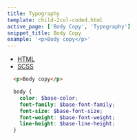 ```yaml
---
title: Typography
template: child-2col-coded.html
active_page: ['Body Copy', 'Typography']
snippet_title: Body Copy
example: '<p>Body copy</p>'
---
```


* [HTML](0)
* [SCSS](1)

```html
  <p>Body copy</p>
```
```scss
  body {
    color: $base-color;
    font-family: $base-font-family;
    font-size: $base-font-size;
    font-weight: $base-font-weight;
    line-height: $base-line-height;
  }
```
